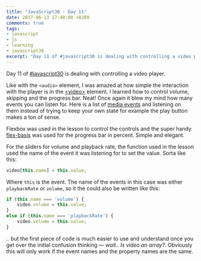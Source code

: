 ```yaml
---
title: "JavaScript30 - Day 11"
date: 2017-06-13 17:40:00 +0200
comments: true
tags:
- javascript
- js
- learning
- javascript30
excerpt: "Day 11 of #javascript30 is dealing with controlling a video player with a bunny in it."
---
```

Day 11 of [#javascript30](https://javascript30.com) is dealing with controlling a video player.

Like with the `<audio>` element, I was amazed at how simple the interaction with the player is in the [<video\>](https://developer.mozilla.org/en-US/docs/Web/HTML/Element/video) element. I learned how to control volume, skipping and the progress bar. Neat! Once again it blew my mind how many events you can listen for. Here is a list of [media events](https://developer.mozilla.org/en-US/docs/Web/Guide/Events/Media_events) and listening on them instead of trying to keep your own state for example the play button makes a ton of sense.

Flexbox was used in the lesson to control the controls and the super handy [flex-basis](https://developer.mozilla.org/en-US/docs/Web/CSS/flex-basis) was used for the progress bar in percent. Simple and elegant.

For the sliders for volume and playback rate, the function used in the lesson used the name of the event it was listening for to set the value. Sorta like this:
```js
video[this.name] = this.value;
```
Where `this` is the event. The name of the events in this case was either `playbackRate` or `volume`, so it the could also be written like this:
```js
if (this.name === 'volume') {
	video.volume = this.value;
}
else if (this.name === 'playbackRate') {
	video.volume = this.value;
}
```
.. but the first piece of code is much easier to use and understand once you get over the initial confusion thinking &mdash; _wait.. Is video an array?_. Obviously this will only work if the event names and the property names are the same.